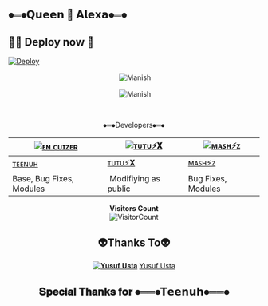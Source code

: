 

## ⦁═⦁𝗤𝘂𝗲𝗲𝗻 👸 𝗔𝗹𝗲𝘅𝗮⦁═⦁




##  🧚‍♀️ Deploy now 💫

[![Deploy](https://www.herokucdn.com/deploy/button.svg)](https://heroku.com/deploy?template=https://github.com/cuzierx1/PreEdition)

<div align="center">
<p>&nbsp;<img align="center" src="https://github-readme-stats.vercel.app/api?username=CuzierX1&show_icons=true&theme=nightowl" alt="Manish" /></p>

<p>&nbsp;<img align="center" src="https://github-readme-stats.vercel.app/api/top-langs/?username=CuzierX1&theme=algolia&layout=compact&langs_count=10&hide_round=true&show_icons=true" alt="Manish"/></p></a><br> 


⦁═⦁Developers⦁═⦁
  <div align="center">
    
  [![ᴇɴ ᴄᴜɪᴢᴇʀ](https://github.com/farhan-dqz.png?size=100)](https://github.com/farhan-dqz) |  [![ᴛᴜᴛᴜ⚡𝐗](https://github.com/Alien-alfa.png?size=100)](https://github.com/AI-VIKI) | [![ᴍᴀꜱʜ⚡ᴢ](https://github.com/afnanplk.png?size=100)](https://github.com/afnanplk) 
----|----|----
[ᴛᴇᴇɴᴜʜ](https://github.com/farhan-dqz)  | [ᴛᴜᴛᴜ⚡𝐗](https://github.com/AI-VIKI) | [ᴍᴀꜱʜ⚡ᴢ](https://github.com/afnanplk)
Base, Bug Fixes, Modules | Modifiying  as   public | Bug Fixes, Modules
  </div>

**Visitors Count**  
![VisitorCount](https://profile-counter.glitch.me/{King-Amda}/count.svg) 
                                                             
 

    
## 👽Thanks To👽
[![𝐘𝐮𝐬𝐮𝐟 𝐔𝐬𝐭𝐚](https://github.com/yusufusta.png?size=50)](https://t.me/fusufs)
[Yusuf Usta](https://t.me/fusufs)

## 𝐒𝐩𝐞𝐜𝐢𝐚𝐥 𝐓𝐡𝐚𝐧𝐤𝐬 𝐟𝐨𝐫 ⦁══⦁𝗧𝗲𝗲𝗻𝘂𝗵⦁══⦁

